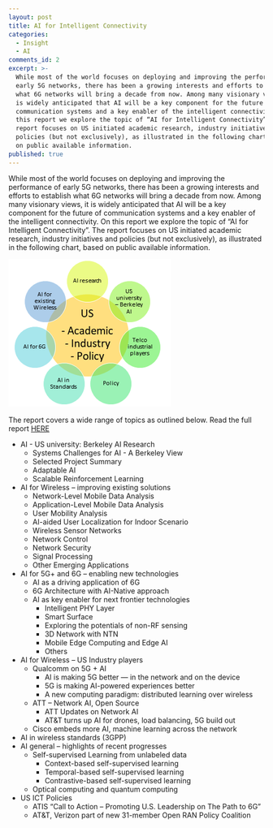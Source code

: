 ```yaml
---
layout: post
title: AI for Intelligent Connectivity
categories:
  - Insight
  - AI
comments_id: 2
excerpt: >-
  While most of the world focuses on deploying and improving the performance of
  early 5G networks, there has been a growing interests and efforts to establish
  what 6G networks will bring a decade from now. Among many visionary views, it
  is widely anticipated that AI will be a key component for the future of
  communication systems and a key enabler of the intelligent connectivity. On
  this report we explore the topic of “AI for Intelligent Connectivity”. The
  report focuses on US initiated academic research, industry initiatives and
  policies (but not exclusively), as illustrated in the following chart, based
  on public available information.
published: true
---
```

While most of the world focuses on deploying and improving the performance of early 5G networks, there has been a growing interests and efforts to establish what 6G networks will bring a decade from now. Among many visionary views, it is widely anticipated that AI will be a key component for the future of communication systems and a key enabler of the intelligent connectivity. On this report we explore the topic of “AI for Intelligent Connectivity”. The report focuses on US initiated academic research, industry initiatives and policies (but not exclusively), as illustrated in the following chart, based on public available information.

![ai.png](../images/ai2.png)

The report covers a wide range of topics as outlined below. Read the full report [HERE](https://github.com/futureweiwirelesslab/wreports/raw/master/attachement/report.pdf)

* AI - US university: Berkeley AI Research
    * Systems Challenges for AI - A Berkeley View
    * Selected Project Summary
    * Adaptable AI
    * Scalable Reinforcement Learning
* AI for Wireless – improving existing solutions
    * Network-Level Mobile Data Analysis
    * Application-Level Mobile Data Analysis
    * User Mobility Analysis
    * AI-aided User Localization for Indoor Scenario
    * Wireless Sensor Networks
    * Network Control
    * Network Security
    * Signal Processing
    * Other Emerging Applications
* AI for 5G+ and 6G – enabling new technologies
    * AI as a driving application of 6G
    * 6G Architecture with AI-Native approach
    * AI as key enabler for next frontier technologies
        * Intelligent PHY Layer
        * Smart Surface
        * Exploring the potentials of non-RF sensing
        * 3D Network with NTN
        * Mobile Edge Computing and Edge AI
        * Others
* AI for Wireless – US Industry players
    * Qualcomm on 5G + AI
        * AI is making 5G better — in the network and on the device
        * 5G is making AI-powered experiences better
        * A new computing paradigm: distributed learning over wireless
    * ATT – Network AI, Open Source
        * ATT Updates on Network AI
        * AT&T turns up AI for drones, load balancing, 5G build out
    * Cisco embeds more AI, machine learning across the network
* AI in wireless standards (3GPP)
* AI general – highlights of recent progresses
    * Self-supervised Learning from unlabeled data
        * Context-based self-supervised learning
        * Temporal-based self-supervised learning
        * Contrastive-based self-supervised learning
    * Optical computing and quantum computing
* US ICT Policies
    * ATIS “Call to Action – Promoting U.S. Leadership on The Path to 6G”
    * AT&T, Verizon part of new 31-member Open RAN Policy Coalition
